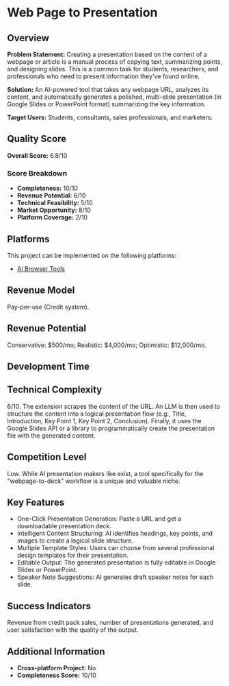 # Web Page to Presentation

## Overview
**Problem Statement:** Creating a presentation based on the content of a webpage or article is a manual process of copying text, summarizing points, and designing slides. This is a common task for students, researchers, and professionals who need to present information they've found online.

**Solution:** An AI-powered tool that takes any webpage URL, analyzes its content, and automatically generates a polished, multi-slide presentation (in Google Slides or PowerPoint format) summarizing the key information.

**Target Users:** Students, consultants, sales professionals, and marketers.

## Quality Score
**Overall Score:** 6.8/10

### Score Breakdown
- **Completeness:** 10/10
- **Revenue Potential:** 6/10
- **Technical Feasibility:** 5/10
- **Market Opportunity:** 8/10
- **Platform Coverage:** 2/10

## Platforms
This project can be implemented on the following platforms:
- [Ai Browser Tools](./platforms/ai-browser-tools/)

## Revenue Model
Pay-per-use (Credit system).

## Revenue Potential
Conservative: $500/mo; Realistic: $4,000/mo; Optimistic: $12,000/mo.

## Development Time


## Technical Complexity
6/10. The extension scrapes the content of the URL. An LLM is then used to structure the content into a logical presentation flow (e.g., Title, Introduction, Key Point 1, Key Point 2, Conclusion). Finally, it uses the Google Slides API or a library to programmatically create the presentation file with the generated content.

## Competition Level
Low. While AI presentation makers like exist, a tool specifically for the "webpage-to-deck" workflow is a unique and valuable niche.

## Key Features
- One-Click Presentation Generation: Paste a URL and get a downloadable presentation deck.
- Intelligent Content Structuring: AI identifies headings, key points, and images to create a logical slide structure.
- Multiple Template Styles: Users can choose from several professional design templates for their presentation.
- Editable Output: The generated presentation is fully editable in Google Slides or PowerPoint.
- Speaker Note Suggestions: AI generates draft speaker notes for each slide.

## Success Indicators
Revenue from credit pack sales, number of presentations generated, and user satisfaction with the quality of the output.

## Additional Information
- **Cross-platform Project:** No
- **Completeness Score:** 10/10
